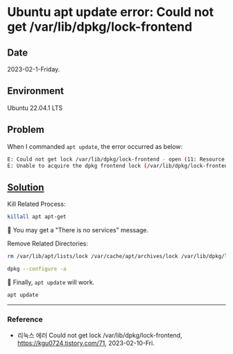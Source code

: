 # Ubuntu apt update error: Could not get /var/lib/dpkg/lock-frontend

## Date

2023-02-1-Friday.

## Environment

Ubuntu 22.04.1 LTS

## Problem

When I commanded `apt update`, the error occurred as below:

```Bash
E: Could not get lock /var/lib/dpkg/lock-frontend - open (11: Resource temporarily unavailable)
E: Unable to acquire the dpkg frontend lock (/var/lib/dpkg/lock-frontend), is another process using it?
```

## [Solution](https://kgu0724.tistory.com/71)

Kill Related Process:

```Bash
killall apt apt-get
```

:key: You may get a "There is no services" message.

Remove Related Directories:

```Bash
rm /var/lib/apt/lists/lock /var/cache/apt/archives/lock /var/lib/dpkg/lock*
```

```Bash
dpkg --configure -a
```

:tada: Finally, `apt update` will work.

```Bash
apt update
```

---

### Reference
- 리눅스 에러 Could not get lock /var/lib/dpkg/lock-frontend, https://kgu0724.tistory.com/71, 2023-02-10-Fri.
